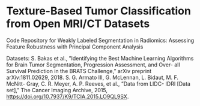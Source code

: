 # Texture-Based Tumor Classification from Open MRI/CT Datasets


Code Repository for Weakly Labeled Segmentation in Radiomics: Assessing Feature Robustness with Principal Component Analysis 

Datasets: 
S. Bakas et al., ”Identifying the Best Machine Learning Algorithms for Brain Tumor Segmentation, Progression Assessment, and Over- all Survival Prediction in the BRATS Challenge,” arXiv preprint arXiv:1811.02629, 2018.
S. G. Armato III, G. McLennan, L. Bidaut, M. F. McNitt- Gray, C. R. Meyer, A. P. Reeves, et al., ”Data from LIDC- IDRI [Data set],” The Cancer Imaging Archive, 2015, https://doi.org/10.7937/K9/TCIA.2015.LO9QL9SX.

